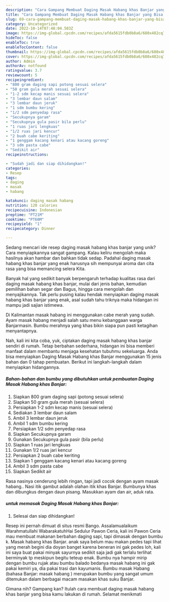 ```yaml
---
description: "Cara Gampang Membuat Daging Masak Habang khas Banjar yang Bisa Manjain Lidah"
title: "Cara Gampang Membuat Daging Masak Habang khas Banjar yang Bisa Manjain Lidah"
slug: 69-cara-gampang-membuat-daging-masak-habang-khas-banjar-yang-bisa-manjain-lidah
category: Uncategorized
date: 2022-10-14T07:48:04.503Z
image: https://img-global.cpcdn.com/recipes/afda5615fdb0b8a6/680x482cq70/daging-masak-habang-khas-banjar-foto-resep-utama.jpg
hideToc: false
enableToc: true
enableTocContent: false
thumbnail: https://img-global.cpcdn.com/recipes/afda5615fdb0b8a6/680x482cq70/daging-masak-habang-khas-banjar-foto-resep-utama.jpg
cover: https://img-global.cpcdn.com/recipes/afda5615fdb0b8a6/680x482cq70/daging-masak-habang-khas-banjar-foto-resep-utama.jpg
author: Admin
authorAv: notfound
ratingvalue: 3.7
reviewcount: 5
recipeingredient:
- "800 gram daging sapi potong sesuai selera"
- "50 gram gula merah sesuai selera"
- "1-2 sdm kecap manis sesuai selera"
- "3 lembar daun salam"
- "3 lembar daun jeruk"
- "1 sdm bumbu kering"
- "1/2 sdm penyedap rasa"
- "Secukupnya garam"
- "Secukupnya gula pasir bila perlu"
- "1 ruas jari lengkuas"
- "1/2 ruas jari kencur"
- "2 buah cabe keriting"
- "1 genggam kacang kenari atau kacang goreng"
- "3 sdm pasta cabe"
- "Sedikit air"
recipeinstructions:

- "Sudah jadi dan siap dihidangkan!"
categories:
- Resep
tags:
- daging
- masak
- habang

katakunci: daging masak habang 
nutrition: 120 calories
recipecuisine: Indonesian
preptime: "PT21M"
cooktime: "PT60M"
recipeyield: "1"
recipecategory: Dinner

---
```





Sedang mencari ide resep daging masak habang khas banjar yang unik? Cara menyiapkannya sangat gampang. Kalau keliru mengolah maka hasilnya akan hambar dan bahkan tidak sedap. Padahal daging masak habang khas banjar yang enak harusnya sih mempunyai aroma dan cita rasa yang bisa memancing selera Kita.





Banyak hal yang sedikit banyak berpengaruh terhadap kualitas rasa dari daging masak habang khas banjar, mulai dari jenis bahan, kemudian pemilihan bahan segar dan Bagus, hingga cara mengolah dan menyajikannya. Tak perlu pusing kalau hendak menyiapkan daging masak habang khas banjar yang enak,      asal sudah tahu triknya maka hidangan ini mampu jadi sajian istimewa.














Di Kalimantan masak habang ini menggunakan cabe merah yang sudah. Ayam masak habang menjadi salah satu menu kebanggaan warga Banjarmasin. Bumbu merahnya yang khas bikin siapa pun pasti ketagihan menyantapnya.






Nah, kali ini kita coba, yuk, ciptakan daging masak habang khas banjar sendiri di rumah. Tetap berbahan sederhana, hidangan ini bisa memberi manfaat dalam membantu menjaga kesehatan tubuhmu sekeluarga. Anda bisa menyiapkan Daging Masak Habang khas Banjar menggunakan 15 jenis bahan dan 0 tahap pembuatan. Berikut ini langkah-langkah dalam menyiapkan hidangannya.

<!--inarticleads1-->

##### Bahan-bahan dan bumbu yang dibutuhkan untuk pembuatan Daging Masak Habang khas Banjar:

1. Siapkan 800 gram daging sapi (potong sesuai selera)
1. Siapkan 50 gram gula merah (sesuai selera)
1. Persiapkan 1-2 sdm kecap manis (sesuai selera)
1. Sediakan 3 lembar daun salam
1. Ambil 3 lembar daun jeruk
1. Ambil 1 sdm bumbu kering
1. Persiapkan 1/2 sdm penyedap rasa
1. Siapkan Secukupnya garam
1. Gunakan Secukupnya gula pasir (bila perlu)
1. Siapkan 1 ruas jari lengkuas
1. Gunakan 1/2 ruas jari kencur
1. Persiapkan 2 buah cabe keriting
1. Siapkan 1 genggam kacang kenari atau kacang goreng
1. Ambil 3 sdm pasta cabe
1. Siapkan Sedikit air


Rasa nasinya cenderung lebih ringan, tapi jadi cocok dengan ayam masak habang.. Nasi itik gambut adalah olahan itik khas Banjar. Bumbunya khas dan dibungkus dengan daun pisang. Masukkan ayam dan air, aduk rata. 

<!--inarticleads2-->

#####  untuk memasak Daging Masak Habang khas Banjar:


1. Selesai dan siap dihidangkan!

Resep ini pernah dimuat di situs resmi Bango. Assalamualaikum Warahmatullahi WabarakatuhHai Sedulur Pawon Ceria, kali ini Pawon Ceria mau membuat makanan berbahan daging sapi, tapi dimasak dengan bumbu k. Masak habang khas Banjar. anak saya belum mau makan pedes tapi lihat yang merah begini dia doyan banget karena beneran ini gak pedes loh, kali ini saya buat pakai minyak sayurnya sedikit saja jadi gak terlalu terlihat berminyak tp meskipun begitu teteup enak. Bumbu nya hampir mirip dengan bumbu rujak atau bumbu balado bedanya masak habang ini gak pakai kemiri ya, dia pakai trasi dan kayumanis. Bumbu masak Habang (bahasa Banjar: masak habang ‎) merupakan bumbu yang sangat umum ditemukan dalam berbagai macam masakan khas suku Banjar. 

Gimana nih? Gampang kan? Itulah cara membuat daging masak habang khas banjar yang bisa kamu lakukan di rumah. Selamat menikmati
